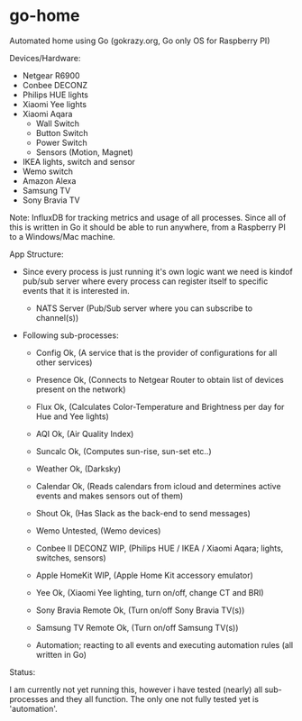 # go-home

Automated home using Go (gokrazy.org, Go only OS for Raspberry PI)

Devices/Hardware:

- Netgear R6900
- Conbee DECONZ
- Philips HUE lights
- Xiaomi Yee lights
- Xiaomi Aqara
  - Wall Switch
  - Button Switch
  - Power Switch
  - Sensors (Motion, Magnet)
- IKEA lights, switch and sensor
- Wemo switch
- Amazon Alexa
- Samsung TV
- Sony Bravia TV

Note:
  InfluxDB for tracking metrics and usage of all processes.
  Since all of this is written in Go it should be able to run anywhere, from a Raspberry PI to a Windows/Mac machine.

App Structure:

- Since every process is just running it's own logic want we need is kindof pub/sub server where every process
  can register itself to specific events that it is interested in.
  - NATS Server (Pub/Sub server where you can subscribe to channel(s))

- Following sub-processes:
  - Config              Ok, (A service that is the provider of configurations for all other services)
  - Presence            Ok, (Connects to Netgear Router to obtain list of devices present on the network)
  - Flux                Ok, (Calculates Color-Temperature and Brightness per day for Hue and Yee lights)
  - AQI                 Ok, (Air Quality Index)
  - Suncalc             Ok, (Computes sun-rise, sun-set etc..)
  - Weather             Ok, (Darksky)
  - Calendar            Ok, (Reads calendars from icloud and determines active events and makes sensors out of them)
  - Shout               Ok, (Has Slack as the back-end to send messages)
  - Wemo                Untested, (Wemo devices)
  - Conbee II DECONZ    WIP, (Philips HUE / IKEA / Xiaomi Aqara; lights, switches, sensors)
  - Apple HomeKit       WIP, (Apple Home Kit accessory emulator)
  - Yee                 Ok, (Xiaomi Yee lighting, turn on/off, change CT and BRI)
  - Sony Bravia Remote  Ok, (Turn on/off Sony Bravia TV(s))
  - Samsung TV Remote   Ok, (Turn on/off Samsung TV(s))
  
  - Automation; reacting to all events and executing automation rules (all written in Go)

Status:

I am currently not yet running this, however i have tested (nearly) all sub-processes and they all function. 
The only one not fully tested yet is 'automation'.
